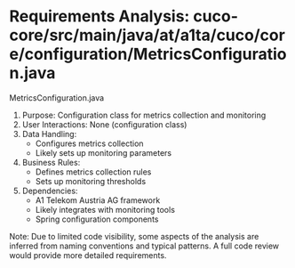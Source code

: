 # Requirements Analysis: cuco-core/src/main/java/at/a1ta/cuco/core/configuration/MetricsConfiguration.java

MetricsConfiguration.java
1. Purpose: Configuration class for metrics collection and monitoring
2. User Interactions: None (configuration class)
3. Data Handling:
   - Configures metrics collection
   - Likely sets up monitoring parameters
4. Business Rules:
   - Defines metrics collection rules
   - Sets up monitoring thresholds
5. Dependencies:
   - A1 Telekom Austria AG framework
   - Likely integrates with monitoring tools
   - Spring configuration components

Note: Due to limited code visibility, some aspects of the analysis are inferred from naming conventions and typical patterns. A full code review would provide more detailed requirements.